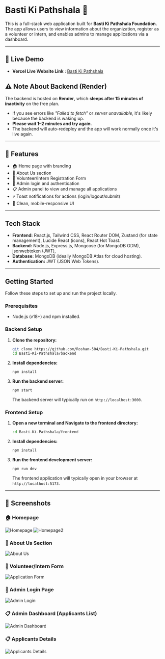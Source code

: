 # Basti Ki Pathshala 🌱

This is a full-stack web application built for **Basti Ki Pathshala Foundation**. The app allows users to view information about the organization, register as a volunteer or intern, and enables admins to manage applications via a dashboard.


-----

## 🚀 Live Demo

- **Vercel Live Website Link :** [ Basti Ki Pathshala](https://basti-ki-pathshala-iota.vercel.app/)

## ⚠️ Note About Backend (Render)

 The backend is hosted on **Render**, which **sleeps after 15 minutes of inactivity** on the free plan.

- If you see errors like _"Failed to fetch"_ or _server unavailable_, it's likely because the backend is waking up.
- **Please wait 1–2 minutes and try again.**
- The backend will auto-redeploy and the app will work normally once it's live again.

-----
## 📂 Features

- 🏠 Home page with branding
- 📖 About Us section
- 📝 Volunteer/Intern Registration Form
- 🔐 Admin login and authentication
- 📋 Admin panel to view and manage all applications
- ⚡ Toast notifications for actions (login/logout/submit)
- 🎨 Clean, mobile-responsive UI

----

## Tech Stack

  * **Frontend:** React.js, Tailwind CSS, React Router DOM, Zustand (for state management), Lucide React (icons), React Hot Toast.
  * **Backend:** Node.js, Express.js, Mongoose (for MongoDB ODM), jsonwebtoken (JWT), 
  * **Database:** MongoDB (ideally MongoDB Atlas for cloud hosting).
  * **Authentication:** JWT (JSON Web Tokens).

----

## Getting Started

Follow these steps to set up and run the project locally.

### Prerequisites

  * Node.js (v18+) and npm installed.

### Backend Setup

1.  **Clone the repository:**
    ```bash
    git clone https://github.com/Roshan-504/Basti-Ki-Pathshala.git
    cd Basti-Ki-Pathshala/backend
    ```
2.  **Install dependencies:**
    ```bash
    npm install
    ```
3.  **Run the backend server:**
    ```bash
    npm start
    ```
    The backend server will typically run on `http://localhost:3000`.

### Frontend Setup

1.  **Open a new terminal and Navigate to the frontend directory:**
    ```bash
    cd Basti-Ki-Pathshala/frontend 
    ```
2.  **Install dependencies:**
    ```bash
    npm install
    ```
3.  **Run the frontend development server:**
    ```bash
    npm run dev
    ```
    The frontend application will typically open in your browser at `http://localhost:5173`.

----

## 📸 Screenshots

### 🏠 Homepage
![Homepage](./screenshots/homepage.png)
![Homepage2](./screenshots/homepage2.png)

### 📖 About Us Section
![About Us](./screenshots/about-us.png)

### 📝 Volunteer/Intern Form
![Application Form](./screenshots/form.png)

### 🔐 Admin Login Page
![Admin Login](./screenshots/login.png)

### 📋 Admin Dashboard (Applicants List)
![Admin Dashboard](./screenshots/dashboard.png)

### 📋 Applicants Details
![Applicants Details](./screenshots/application.png)
